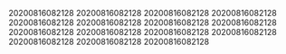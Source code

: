 20200816082128
20200816082128
20200816082128
20200816082128
20200816082128
20200816082128
20200816082128
20200816082128
20200816082128
20200816082128
20200816082128
20200816082128
20200816082128
20200816082128
20200816082128
